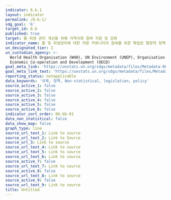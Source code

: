 ```yaml
---
indicator: 6.b.1
layout: indicator
permalink: /6-b-1/
sdg_goal: '6'
target_id: 6.b
published: true
target: 물·위생 관리 개선을 위해 지역사회 참여 지원 및 강화
indicator_name: 물 및 위생관리에 대한 지방 커뮤니티의 참여를 위한 확립된 행정적 정책과 절차를 갖추고 있는 지방행정단위의 비율
un_designated_tier: I
un_custodian_agency: >-
  World Health Organisation (WHO), UN Environment (UNEP), Organisation for
  Economic Co-operation and Development (OECD)
goal_meta_link: 'https://unstats.un.org/sdgs/metadata/files/Metadata-06-0B-01.pdf'
goal_meta_link_text: 'https://unstats.un.org/sdgs/metadata/files/Metadata-06-0B-01.pdf'
reporting_status: notapplicable
data_keywords: '규제, 정책, Non-statistical, legislation, policy'
source_active_1: false
source_active_2: false
source_active_3: false
source_active_4: false
source_active_5: false
source_active_6: false
indicator_sort_order: 06-bb-01
data_non_statistical: false
data_show_map: false
graph_type: line
source_url_text_1: Link to source
source_url_text_2: Link to Source
source_url_3: Link to source
source_url_text_4: Link to source
source_url_text_5: Link to source
source_url_text_6: Link to source
source_active_7: false
source_url_text_7: Link to source
source_active_8: false
source_url_text_8: Link to source
source_active_9: false
source_url_text_9: Link to source
title: Untitled
---
```

